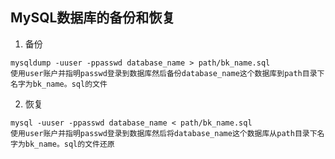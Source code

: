 ## MySQL数据库的备份和恢复

1. 备份

```
mysqldump -uuser -ppasswd database_name > path/bk_name.sql
使用user账户并指明passwd登录到数据库然后备份database_name这个数据库到path目录下名字为bk_name。sql的文件
```

2. 恢复

```
mysql -uuser -ppasswd database_name < path/bk_name.sql
使用user账户并指明passwd登录到数据库然后将database_name这个数据库从path目录下名字为bk_name。sql的文件还原
```

